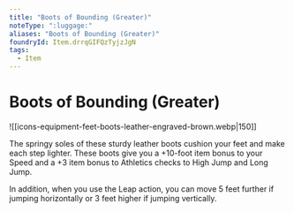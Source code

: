 ```yaml
---
title: "Boots of Bounding (Greater)"
noteType: ":luggage:"
aliases: "Boots of Bounding (Greater)"
foundryId: Item.drrqGIFQzTyjzJgN
tags:
  - Item
---
```


# Boots of Bounding (Greater)
![[icons-equipment-feet-boots-leather-engraved-brown.webp|150]]

The springy soles of these sturdy leather boots cushion your feet and make each step lighter. These boots give you a +10-foot item bonus to your Speed and a +3 item bonus to Athletics checks to High Jump and Long Jump.

In addition, when you use the Leap action, you can move 5 feet further if jumping horizontally or 3 feet higher if jumping vertically.
